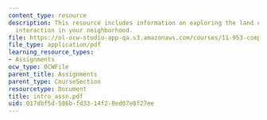 ```yaml
---
content_type: resource
description: This resource includes information on exploring the land use-transportation
  interaction in your neighborhood.
file: https://ol-ocw-studio-app-qa.s3.amazonaws.com/courses/11-953-comparative-land-use-and-transportation-planning-spring-2006/017dbf5d586bfd3314f28ed87e8f27ee_intro_assn.pdf
file_type: application/pdf
learning_resource_types:
- Assignments
ocw_type: OCWFile
parent_title: Assignments
parent_type: CourseSection
resourcetype: Document
title: intro_assn.pdf
uid: 017dbf5d-586b-fd33-14f2-8ed87e8f27ee
---
```

